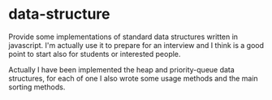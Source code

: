 # data-structure
Provide some implementations of standard data structures written in javascript.
I'm actually use it to prepare for an interview and I think is a good point to start also for students or interested people.

Actually I have been implemented the heap and priority-queue data structures, for each of one I also wrote some usage methods and the main sorting methods.
